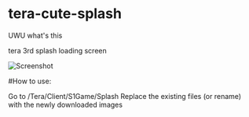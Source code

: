 # tera-cute-splash
UWU what's this

tera 3rd splash loading screen

![Screenshot](https://i.imgur.com/J6jnOaZ.png)

#How to use:

Go to /Tera/Client/S1Game/Splash
Replace the existing files (or rename) with the newly downloaded images
